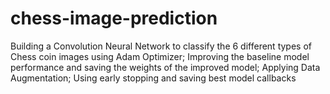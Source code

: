 # chess-image-prediction
Building a Convolution Neural Network to classify the 6 different types of Chess coin images using Adam Optimizer;
Improving the baseline model performance and saving the weights of the improved model;
Applying Data Augmentation;
Using early stopping and saving best model callbacks
